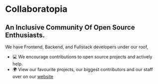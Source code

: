 # Collaboratopia
## An Inclusive Community Of Open Source Enthusiasts.
We have Frontend, Backend, and Fullstack developers under our roof, 


* 💻 We encourage contributions to open source projects and actively help.
* 🌍 View our favourite projects, our biggest contributors and our staff over on our [website](https://collaboratopia.github.io)

